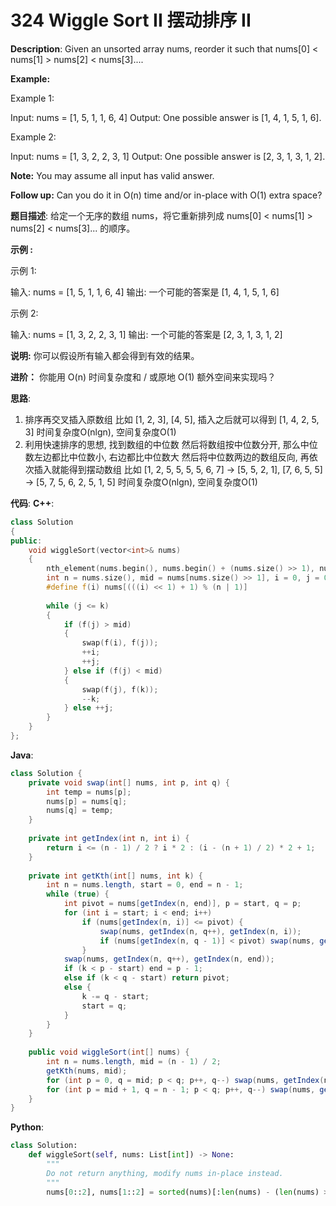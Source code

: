 # 324 Wiggle Sort II 摆动排序 II

__Description__:
Given an unsorted array nums, reorder it such that nums[0] < nums[1] > nums[2] < nums[3]....

__Example:__

Example 1:

Input: nums = [1, 5, 1, 1, 6, 4]
Output: One possible answer is [1, 4, 1, 5, 1, 6].

Example 2:

Input: nums = [1, 3, 2, 2, 3, 1]
Output: One possible answer is [2, 3, 1, 3, 1, 2].

__Note:__
You may assume all input has valid answer.

__Follow up:__
Can you do it in O(n) time and/or in-place with O(1) extra space?

__题目描述__:
给定一个无序的数组 nums，将它重新排列成 nums[0] < nums[1] > nums[2] < nums[3]... 的顺序。

__示例 :__

示例 1:

输入: nums = [1, 5, 1, 1, 6, 4]
输出: 一个可能的答案是 [1, 4, 1, 5, 1, 6]

示例 2:

输入: nums = [1, 3, 2, 2, 3, 1]
输出: 一个可能的答案是 [2, 3, 1, 3, 1, 2]

__说明:__
你可以假设所有输入都会得到有效的结果。

__进阶：__
你能用 O(n) 时间复杂度和 / 或原地 O(1) 额外空间来实现吗？

__思路__:

1. 排序再交叉插入原数组
比如 [1, 2, 3], [4, 5], 插入之后就可以得到 [1, 4, 2, 5, 3]
时间复杂度O(nlgn), 空间复杂度O(1)
2. 利用快速排序的思想, 找到数组的中位数
然后将数组按中位数分开, 那么中位数左边都比中位数小, 右边都比中位数大
然后将中位数两边的数组反向, 再依次插入就能得到摆动数组
比如 [1, 2, 5, 5, 5, 5, 6, 7] -> [5, 5, 2, 1], [7, 6, 5, 5] -> [5, 7, 5, 6, 2, 5, 1, 5]
时间复杂度O(nlgn), 空间复杂度O(1)

__代码__:
__C++__:

```C++
class Solution 
{
public:
    void wiggleSort(vector<int>& nums) 
    {
        nth_element(nums.begin(), nums.begin() + (nums.size() >> 1), nums.end());
        int n = nums.size(), mid = nums[nums.size() >> 1], i = 0, j = 0, k = nums.size() - 1;
        #define f(i) nums[(((i) << 1) + 1) % (n | 1)]
        
        while (j <= k) 
        {
            if (f(j) > mid) 
            {
                swap(f(i), f(j));
                ++i;
                ++j;
            } else if (f(j) < mid) 
            {
                swap(f(j), f(k));
                --k;
            } else ++j;
        }
    }
};
```

__Java__:

```Java
class Solution {
    private void swap(int[] nums, int p, int q) {
        int temp = nums[p];
        nums[p] = nums[q];
        nums[q] = temp;
    }
    
    private int getIndex(int n, int i) {
        return i <= (n - 1) / 2 ? i * 2 : (i - (n + 1) / 2) * 2 + 1;
    }
    
    private int getKth(int[] nums, int k) {
        int n = nums.length, start = 0, end = n - 1;
        while (true) {
            int pivot = nums[getIndex(n, end)], p = start, q = p;
            for (int i = start; i < end; i++)
                if (nums[getIndex(n, i)] <= pivot) {
                    swap(nums, getIndex(n, q++), getIndex(n, i));
                    if (nums[getIndex(n, q - 1)] < pivot) swap(nums, getIndex(n, p++), getIndex(n, q - 1));
                }
            swap(nums, getIndex(n, q++), getIndex(n, end));
            if (k < p - start) end = p - 1;
            else if (k < q - start) return pivot;
            else {
                k -= q - start;
                start = q;
            }
        }
    }
    
    public void wiggleSort(int[] nums) {
        int n = nums.length, mid = (n - 1) / 2;
        getKth(nums, mid);
        for (int p = 0, q = mid; p < q; p++, q--) swap(nums, getIndex(n, p), getIndex(n, q));
        for (int p = mid + 1, q = n - 1; p < q; p++, q--) swap(nums, getIndex(n, p), getIndex(n, q));
    }
}
```

__Python__:

```Python
class Solution:
    def wiggleSort(self, nums: List[int]) -> None:
        """
        Do not return anything, modify nums in-place instead.
        """
        nums[0::2], nums[1::2] = sorted(nums)[:len(nums) - (len(nums) >> 1)][::-1], sorted(nums)[len(nums) - (len(nums) >> 1):][::-1]
```
